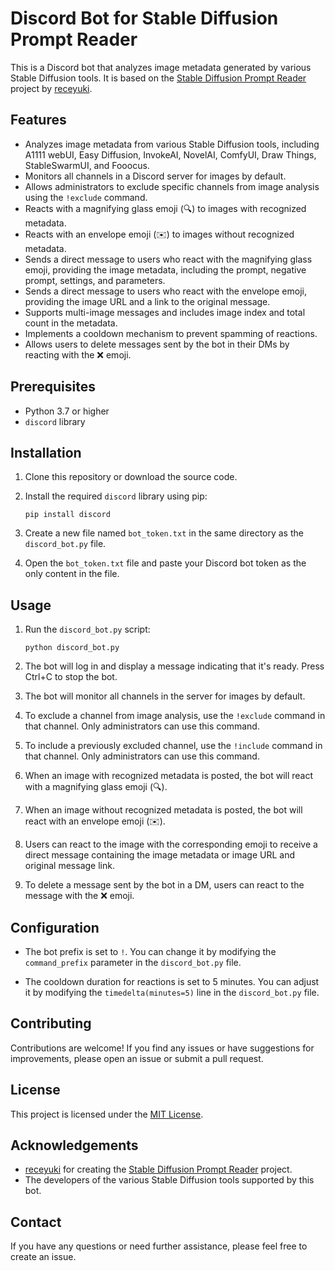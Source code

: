 # Discord Bot for Stable Diffusion Prompt Reader

This is a Discord bot that analyzes image metadata generated by various Stable Diffusion tools. It is based on the [Stable Diffusion Prompt Reader](https://github.com/receyuki/stable-diffusion-prompt-reader) project by [receyuki](https://github.com/receyuki).

## Features

- Analyzes image metadata from various Stable Diffusion tools, including A1111 webUI, Easy Diffusion, InvokeAI, NovelAI, ComfyUI, Draw Things, StableSwarmUI, and Fooocus.
- Monitors all channels in a Discord server for images by default.
- Allows administrators to exclude specific channels from image analysis using the `!exclude` command.
- Reacts with a magnifying glass emoji (🔍) to images with recognized metadata.
- Reacts with an envelope emoji (✉️) to images without recognized metadata.
- Sends a direct message to users who react with the magnifying glass emoji, providing the image metadata, including the prompt, negative prompt, settings, and parameters.
- Sends a direct message to users who react with the envelope emoji, providing the image URL and a link to the original message.
- Supports multi-image messages and includes image index and total count in the metadata.
- Implements a cooldown mechanism to prevent spamming of reactions.
- Allows users to delete messages sent by the bot in their DMs by reacting with the ❌ emoji.

## Prerequisites

- Python 3.7 or higher
- `discord` library

## Installation

1. Clone this repository or download the source code.

2. Install the required `discord` library using pip:
   ```
   pip install discord
   ```

3. Create a new file named `bot_token.txt` in the same directory as the `discord_bot.py` file.

4. Open the `bot_token.txt` file and paste your Discord bot token as the only content in the file.

## Usage

1. Run the `discord_bot.py` script:
   ```
   python discord_bot.py
   ```

2. The bot will log in and display a message indicating that it's ready. Press Ctrl+C to stop the bot.

3. The bot will monitor all channels in the server for images by default.

4. To exclude a channel from image analysis, use the `!exclude` command in that channel. Only administrators can use this command.

5. To include a previously excluded channel, use the `!include` command in that channel. Only administrators can use this command.

6. When an image with recognized metadata is posted, the bot will react with a magnifying glass emoji (🔍).

7. When an image without recognized metadata is posted, the bot will react with an envelope emoji (✉️).

8. Users can react to the image with the corresponding emoji to receive a direct message containing the image metadata or image URL and original message link.

9. To delete a message sent by the bot in a DM, users can react to the message with the ❌ emoji.

## Configuration

- The bot prefix is set to `!`. You can change it by modifying the `command_prefix` parameter in the `discord_bot.py` file.

- The cooldown duration for reactions is set to 5 minutes. You can adjust it by modifying the `timedelta(minutes=5)` line in the `discord_bot.py` file.

## Contributing

Contributions are welcome! If you find any issues or have suggestions for improvements, please open an issue or submit a pull request.

## License

This project is licensed under the [MIT License](LICENSE).

## Acknowledgements

- [receyuki](https://github.com/receyuki) for creating the [Stable Diffusion Prompt Reader](https://github.com/receyuki/stable-diffusion-prompt-reader) project.
- The developers of the various Stable Diffusion tools supported by this bot.

## Contact

If you have any questions or need further assistance, please feel free to create an issue.